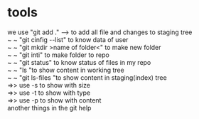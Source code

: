 # tools 

we use "git add ." --> to add all file and changes to staging tree <br> 
~   ~  "git cinfig --list" to know data of user <br>
~   ~  "git mkdir >name of folder<" to make new folder <br>
~   ~  "git inti" to make folder to repo<br>
~   ~  "git status" to know status of files in my repo<br>
~   ~  "ls "to show content in working tree   <br>
~   ~  "git ls-files "to show content in staging(index) tree   <br>
        =>> use -s to show with size <br>
        =>> use -t to show with type <br>
        =>> use -p to show with content <br>
        another things in the git help  